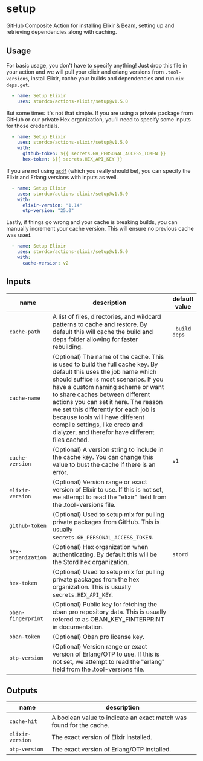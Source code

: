 # setup

GitHub Composite Action for installing Elixir & Beam, setting up and retrieving dependencies along with caching.

## Usage

For basic usage, you don't have to specify anything! Just drop this file in your action and we will pull your elixir and erlang versions from `.tool-versions`, install Elixir, cache your builds and dependencies and run `mix deps.get`.

<!-- {x-release-please-start-version} -->
```yaml
  - name: Setup Elixir
    uses: stordco/actions-elixir/setup@v1.5.0
```
<!-- {x-release-please-end} -->

But some times it's not that simple. If you are using a private package from GitHub or our private Hex organization, you'll need to specify some inputs for those credentials.

<!-- {x-release-please-start-version} -->
```yaml
  - name: Setup Elixir
    uses: stordco/actions-elixir/setup@v1.5.0
    with:
      github-token: ${{ secrets.GH_PERSONAL_ACCESS_TOKEN }}
      hex-token: ${{ secrets.HEX_API_KEY }}
```
<!-- {x-release-please-end} -->

If you are not using [`asdf`](https://asdf-vm.com/) (which you really should be), you can specify the Elixir and Erlang versions with inputs as well.

<!-- {x-release-please-start-version} -->
```yaml
  - name: Setup Elixir
    uses: stordco/actions-elixir/setup@v1.5.0
    with:
      elixir-version: "1.14"
      otp-version: "25.0"
```
<!-- {x-release-please-end} -->

Lastly, if things go wrong and your cache is breaking builds, you can manually increment your cache version. This will ensure no previous cache was used.

<!-- {x-release-please-start-version} -->
```yaml
  - name: Setup Elixir
    uses: stordco/actions-elixir/setup@v1.5.0
    with:
      cache-version: v2
```
<!-- {x-release-please-end} -->

## Inputs

| name | description | default value |
| --- | --- | --- |
| `cache-path` | A list of files, directories, and wildcard patterns to cache and restore. By default this will cache the build and deps folder allowing for faster rebuilding. | `_build deps` |
| `cache-name` | (Optional) The name of the cache. This is used to build the full cache key. By default this uses the job name which should suffice is most scenarios. If you have a custom naming scheme or want to share caches between different actions you can set it here. The reason we set this differently for each job is because tools will have different compile settings, like credo and dialyzer, and therefor have different files cached. | |
| `cache-version` | (Optional) A version string to include in the cache key. You can change this value to bust the cache if there is an error. | `v1` |
| `elixir-version` | (Optional) Version range or exact version of Elixir to use. If this is not set, we attempt to read the "elixir" field from the .tool-versions file. | |
| `github-token` | (Optional) Used to setup mix for pulling private packages from GitHub. This is usually `secrets.GH_PERSONAL_ACCESS_TOKEN`. | |
| `hex-organization` | (Optional) Hex organization when authenticating. By default this will be the Stord hex organization. | `stord` |
| `hex-token` | (Optional) Used to setup mix for pulling private packages from the hex organization. This is usually `secrets.HEX_API_KEY`. | |
| `oban-fingerprint` | (Optional) Public key for fetching the oban pro repository data. This is usually refered to as OBAN_KEY_FINTERPRINT in documentation. | |
| `oban-token` | (Optional) Oban pro license key. | |
| `otp-version` | (Optional) Version range or exact version of Erlang/OTP to use. If this is not set, we attempt to read the "erlang" field from the .tool-versions file. | |

## Outputs

| name | description |
| --- | --- |
| `cache-hit` | A boolean value to indicate an exact match was found for the cache. |
| `elixir-version` | The exact version of Elixir installed. |
| `otp-version` | The exact version of Erlang/OTP installed. |
